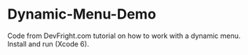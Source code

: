 Dynamic-Menu-Demo
=================

Code from DevFright.com tutorial on how to work with a dynamic menu. Install and run (Xcode 6).
